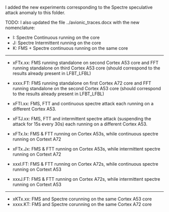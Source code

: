 I added the new experiments corresponding to the Spectre speculative attack anomaly to this folder. 

TODO: I also updated the file ../avionic_traces.docx with the new nomenclature:

* I: Spectre Continuous running on the core
* J: Spectre Intermittent running on the core
* K: FMS + Spectre continuous running on the same core


---

 * xFTx.xx: FMS running standalone on second Cortex A53 core and FFT running standalone on third Cortex A53 core (should correspond to the results already present in LFBT_LFBL) 
 * xxxx.FT: FMS running standalone on first Cortex A72 core and FFT running standalone on the second Cortex A53 core (should correspond to the results already present in LFBT_LFBL) 

 * xFTI.xx: FMS, FTT and continuous spectre attack each running on a different Cortex A53.
 * xFTJ.xx: FMS, FTT and intermittent spectre attack (suspending the attack for 15s every 30s) each running on a different Cortex A53.

 * xFTx.Ix: FMS & FTT running on Cortex A53s, while continuous spectre running on Cortext A72
 * xFTx.Jx: FMS & FTT running on Cortex A53s, while intermittent spectre running on Cortext A72

 * xxxI.FT: FMS & FTT running on Cortex A72s, while continuous spectre running on Cortext A53
 * xxxJ.FT: FMS & FTT running on Cortex A72s, while intermittent spectre running on Cortext A53

---

 * xKTx.xx: FMS and Spectre corunning on the same Cortex A53 core
 * xxxx.KT: FMS and Spectre corunning on the same Cortex A72 core

